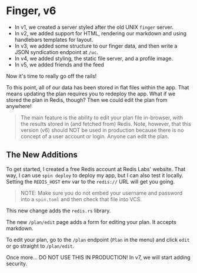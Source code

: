 # Finger, v6

* In v1, we created a server styled after the old UNIX `finger` server.
* In v2, we added support for HTML, rendering our markdown and using handlebars templates for layout.
* In v3, we added some structure to our finger data, and then write a JSON syndication endpoint at `/uc`.
* In v4, we added styling, the static file server, and a profile image.
* In v5, we added friends and the feed

Now it's time to really go off the rails!

To this point, all of our data has been stored in flat files within the app. That means updating the plan requires you to redeploy the app. What if we stored the plan in Redis, though? Then we could edit the plan from anywhere!

> The main feature is the ability to edit your plan file in-browser, with the results stored in (and fetched from) Redis. Note, however, that this version (v6) should NOT be used in production because there is no concept of a user account or login. Anyone can edit the plan.

## The New Additions

To get started, I created a free Redis account at Redis Labs' website. That way, I can use `spin deploy` to deploy my app, but I can also test it locally. Setting the `REDIS_HOST` env var to the `redis://` URL will get you going.

> NOTE: Make sure you do not embed your username and password into a `spin.toml` and then check that file into VCS.

This new change adds the `redis.rs` library.

The new `/plan/edit` page adds a form for editing your plan. It accepts markdown.

To edit your plan, go to the `/plan` endpoint (`Plan` in the menu) and click `edit` or go straight to `/plan/edit`.

Once more... DO NOT USE THIS IN PRODUCTION! In v7, we will start adding security.
